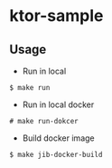 # ktor-sample

## Usage
- Run in local
```
$ make run
```
- Run in local docker
```
# make run-dokcer
```
- Build docker image
```
$ make jib-docker-build
```
